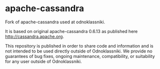 apache-cassandra
================

Fork of apache-cassandra used at odnoklassniki.

It is based on original apache-cassandra 0.6.13 as published here http://cassandra.apache.org.

This repository is published in order to share code and information and is not intended to be used directly outside of Odnoklassniki. 
We provide no guarantees of bug fixes, ongoing maintenance, compatibility, or suitability for any user outside of Odnoklassniki.

